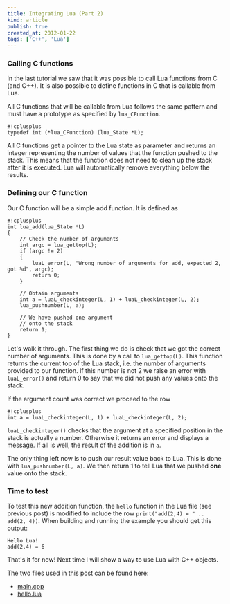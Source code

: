 ```yaml
---
title: Integrating Lua (Part 2)
kind: article
publish: true
created_at: 2012-01-22
tags: ['C++', 'Lua']
---
```


### Calling C functions

In the last tutorial we saw that it was possible to call Lua functions from C (and C++). It is also possible to define functions in C that is callable from Lua.

All C functions that will be callable from Lua follows the same pattern and must have a prototype as specified by `lua_CFunction`.

	#!cplusplus
	typedef int (*lua_CFunction) (lua_State *L);

All C functions get a pointer to the Lua state as parameter and returns an integer representing the number of values that the function pushed to the stack. This means that the function does not need to clean up the stack after it is executed. Lua will automatically remove everything below the results.

### Defining our C function
Our C function will be a simple add function. It is defined as
	
	#!cplusplus
    int lua_add(lua_State *L)
	{
		// Check the number of arguments
		int argc = lua_gettop(L);
		if (argc != 2)
		{
			luaL_error(L, "Wrong number of arguments for add, expected 2, got %d", argc);
			return 0;
		}

		// Obtain arguments
		int a = luaL_checkinteger(L, 1) + luaL_checkinteger(L, 2);
		lua_pushnumber(L, a);

		// We have pushed one argument
		// onto the stack
		return 1;
	}

Let's walk it through. The first thing we do is check that we got the correct number of arguments. This is done by a call to `lua_gettop(L)`. This function returns the current top of the Lua stack, i.e. the number of arguments provided to our function. If this number is not 2 we raise an error with `luaL_error()` and return 0 to say that we did not push any values onto the stack.

If the argument count was correct we proceed to the row

	#!cplusplus
	int a = luaL_checkinteger(L, 1) + luaL_checkinteger(L, 2);

`luaL_checkinteger()` checks that the argument at a specified position in the stack is actually a number. Otherwise it returns an error and displays a message. If all is well, the result of the addition is in `a`.

The only thing left now is to push our result value back to Lua. This is done with `lua_pushnumber(L, a)`. We then return 1 to tell Lua that we pushed **one** value onto the stack.

### Time to test
To test this new addition function, the `hello` function in the Lua file (see previous post) is modified to include the row `print("add(2,4) = " .. add(2, 4))`. When building and running the example you should get this output:

	Hello Lua!
	add(2,4) = 6

That's it for now! Next time I will show a way to use Lua with C++ objects.

The two files used in this post can be found here:

- [main.cpp](/blog/2012/jan/files/main.cpp "main.cpp")
- [hello.lua](/blog/2012/jan/files/hello.lua "hello.lua")
